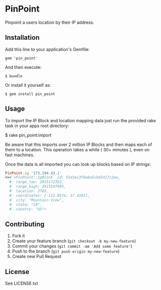 # PinPoint

Pinpoint a users location by their IP address.

## Installation

Add this line to your application's Gemfile:

    gem 'pin_point'

And then execute:

    $ bundle

Or install it yourself as:

    $ gem install pin_point

## Usage

To import the IP Block and location mapping data just run the provided rake task in your apps root directory:

  $ rake pin_point:import

Be aware that this imports over 2 million IP Blocks and then maps each of them to a location. This operation takes a while ( 30+ minutes ), even on fast machines.

Once the data is all imported you can look up blocks based on IP strings:

``` ruby
PinPoint.ip '173.194.43.1'
=># <PinPoint::IpBlock _id: 51e5ec3fbe8a5cbd5417c2ee,
  #  range_low: 2915172352,
  #  range_high: 2915197695,
  #  location: 2703,
  #  coordinates: [-122.0574, 37.4192],
  #  city: "Mountain View",
  #  state: "CA",
  #  country: "US"> 
```

## Contributing

1. Fork it
2. Create your feature branch (`git checkout -b my-new-feature`)
3. Commit your changes (`git commit -am 'Add some feature'`)
4. Push to the branch (`git push origin my-new-feature`)
5. Create new Pull Request

## License

See LICENSE.txt
